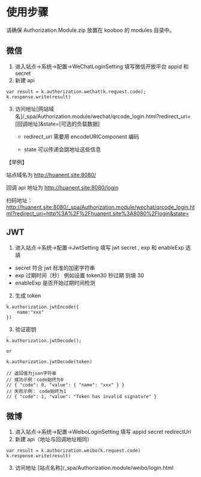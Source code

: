 # 使用步骤

请确保 Authorization.Module.zip 放置在 kooboo 的 modules 目录中。

## 微信

1. 进入站点->系统->配置->WeChatLoginSetting 填写微信开放平台 appid 和 secret
2. 新建 api

```
var result = k.authorization.weChat(k.request.code);
k.response.write(result)
```

3. 访问地址[网站域名]/\_spa/Authorization.module/wechat/qrcode_login.html?redirect_uri=[回调地址]&state=[可选的负载数据]

   - redirect_uri 需要用 encodeURIComponent 编码

   - state 可以传递会跳地址这些信息

【举例】

站点域名为 http://huanent.site:8080/

回调 api 地址为 http://huanent.site:8080/login

扫码地址：http://huanent.site:8080/_spa/Authorization.module/wechat/qrcode_login.html?redirect_uri=http%3A%2F%2Fhuanent.site%3A8080%2Flogin&state=

## JWT

1. 进入站点->系统->配置->JwtSetting 填写 jwt secret , exp 和 enableExp 选填

- secret 符合 jwt 标准的加密字符串
- exp 过期时间（秒） 例如设置 token30 秒过期 则填 30
- enableExp 是否开始过期时间检测

2. 生成 token

```
k.authorization.jwtEncode({
    name:"xxx"
})
```

3. 验证密钥

```
k.authorization.jwtDecode();

or

k.authorization.jwtDecode(token)

// 返回值为json字符串
// 成功示例：code始终为0
// { "code": 0, "value": { "name": "xxx" } }
// 失败示例： code始终为1
// { "code": 1, "value": "Token has invalid signature" }

```

## 微博

1. 进入站点->系统->配置->WeiboLoginSetting 填写 appid secret redirectUri
2. 新建 api（地址与回调地址相同）

```
var result = k.authorization.weibo(k.request.code)
k.response.write(result)
```

3. 访问地址 [站点名称]/\_spa/Authorization.module/weibo/login.html
